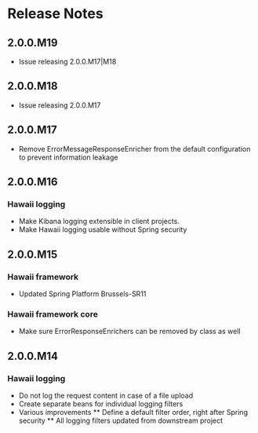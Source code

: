 # Release Notes #

## 2.0.0.M19
* Issue releasing 2.0.0.M17|M18

## 2.0.0.M18
* Issue releasing 2.0.0.M17

## 2.0.0.M17
* Remove ErrorMessageResponseEnricher from the default configuration to prevent information leakage

## 2.0.0.M16

### Hawaii logging
* Make Kibana logging extensible in client projects.
* Make Hawaii logging usable without Spring security

## 2.0.0.M15

### Hawaii framework
* Updated Spring Platform Brussels-SR11

### Hawaii framework core
* Make sure ErrorResponseEnrichers can be removed by class as well

## 2.0.0.M14

### Hawaii logging
* Do not log the request content in case of a file upload
* Create separate beans for individual logging filters
* Various improvements
** Define a default filter order, right after Spring security
** All logging filters updated from downstream project
